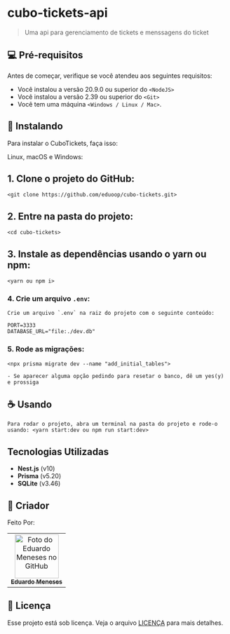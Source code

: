 # cubo-tickets-api

> Uma api para gerenciamento de tickets e menssagens do ticket


## 💻 Pré-requisitos

Antes de começar, verifique se você atendeu aos seguintes requisitos:

- Você instalou a versão 20.9.0 ou superior do `<NodeJS>`
- Você instalou a versão 2.39 ou superior do `<Git>`
- Você tem uma máquina `<Windows / Linux / Mac>`.

## 🚀 Instalando

Para instalar o CuboTickets, faça isso:

Linux, macOS e Windows:

## 1. Clone o projeto do GitHub:

```
<git clone https://github.com/eduoop/cubo-tickets.git>
```

## 2. Entre na pasta do projeto:

```
<cd cubo-tickets>
```

## 3. Instale as dependências usando o yarn ou npm:

```
<yarn ou npm i>
```

### 4. Crie um arquivo `.env`:

```
Crie um arquivo `.env` na raiz do projeto com o seguinte conteúdo:

PORT=3333
DATABASE_URL="file:./dev.db"
```

### 5. Rode as migrações:

```
<npx prisma migrate dev --name "add_initial_tables">

- Se aparecer alguma opção pedindo para resetar o banco, dê um yes(y) e prossiga
```

## ☕ Usando

```
Para rodar o projeto, abra um terminal na pasta do projeto e rode-o usando: <yarn start:dev ou npm run start:dev>
```

## Tecnologias Utilizadas

- **Nest.js** (v10)
- **Prisma** (v5.20)
- **SQLite** (v3.46)

## 🤝 Criador

Feito Por:

<table>
  <tr>
    <td align="center">
      <a href="#" title="defina o titulo do link">
        <img src="https://avatars.githubusercontent.com/u/85969484?s=400&u=b0e89e575a7cb91fc9f8a69e126a9d7587aa9478&v=4" width="100px;" alt="Foto do Eduardo Meneses no GitHub"/><br>
        <sub>
          <b>Eduardo Meneses</b>
        </sub>
      </a>
    </td>
  </tr>
</table>

## 📝 Licença

Esse projeto está sob licença. Veja o arquivo [LICENÇA](LICENSE.md) para mais detalhes.
